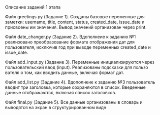 Описание заданий 1 этапа

Файл greetings.py (Задание 1).
Созданы базовые переменные для
заметки: username, title, content,
status, created_date, issue_date
и присвоены им значения. Вывод
значений организован через print.

Файл date_changer.py (Задание 2).
Вдополнеие к заданию №1 реализовано
преобразование формата отображения
дат для пользователя, исключив год 
при выводе переменных created_date 
и issue_date.

Файл add_input.py (Задание 3).
Переменные инициализируются через
пользовательский ввод (input).
Реализованы подсказки для пользо
вателя о том, как вводить данные, 
включая формат дат.

Файл add_list.py (Задание 4).
Вдополнеие к заданию №3 пользователь вводит три заголовка, которые сохраняются в список.
Введенные данные отображаются, включая список заголовков.

Файл final.py (Задание 5). Все данные организованы в словарь и выводятся на экран в структурированном виде

